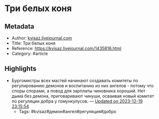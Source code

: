 # Три белых коня

## Metadata
- Author: [kvisaz.livejournal.com]()
- Title: Три белых коня
- Reference: https://kvisaz.livejournal.com/1435816.html
- Category: #article

## Highlights
- Бургомистры всех мастей начинают создавать комитеты по регулированию демонов и воспитанию из них ангелов - потому что споры спорами, а повод для зарплаты чиновника хороший. Нет дыма без демона, приговаривают чинуши, осваивая новый комитет по регуляции добра у гомункулусов. — [Updated on 2023-12-19 23:15:54](https://hyp.is/acwbpp6rEe6JpGMyGNcryA/kvisaz.livejournal.com/1435816.html)
   - Tags: #kvisaz#демон#ангел#регуляция#добро
